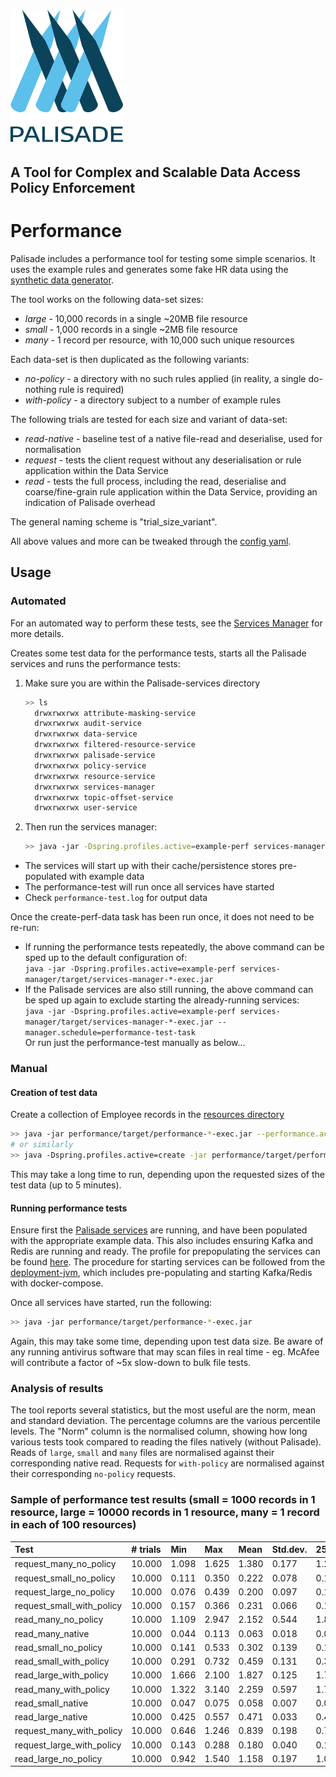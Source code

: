 <!---
Copyright 2018-2021 Crown Copyright

Licensed under the Apache License, Version 2.0 (the "License");
you may not use this file except in compliance with the License.
You may obtain a copy of the License at

  http://www.apache.org/licenses/LICENSE-2.0

Unless required by applicable law or agreed to in writing, software
distributed under the License is distributed on an "AS IS" BASIS,
WITHOUT WARRANTIES OR CONDITIONS OF ANY KIND, either express or implied.
See the License for the specific language governing permissions and
limitations under the License.
--->
# <img src="../logos/logo.svg" width="180">

## A Tool for Complex and Scalable Data Access Policy Enforcement

# Performance

Palisade includes a performance tool for testing some simple scenarios.
It uses the example rules and generates some fake HR data using the [synthetic data generator](https://github.com/gchq/synthetic-data-generator).

The tool works on the following data-set sizes:

* *large* - 10,000 records in a single ~20MB file resource
* *small* - 1,000 records in a single ~2MB file resource
* *many* - 1 record per resource, with 10,000 such unique resources

Each data-set is then duplicated as the following variants:

* *no-policy* - a directory with no such rules applied (in reality, a single do-nothing rule is required)
* *with-policy* - a directory subject to a number of example rules

The following trials are tested for each size and variant of data-set:

* *read-native* - baseline test of a native file-read and deserialise, used for normalisation
* *request* - tests the client request without any deserialisation or rule application within the Data Service
* *read* - tests the full process, including the read, deserialise and coarse/fine-grain rule application within the Data Service, providing an indication of Palisade overhead

The general naming scheme is "trial_size_variant".

All above values and more can be tweaked through the [config yaml](src/main/resources/application.yaml).

## Usage

### Automated

For an automated way to perform these tests, see the [Services Manager](https://github.com/gchq/Palisade-services/blob/develop/services-manager/README.md) for more details.

Creates some test data for the performance tests, starts all the Palisade services and runs the performance tests:

1. Make sure you are within the Palisade-services directory
   ```bash
   >> ls
     drwxrwxrwx attribute-masking-service
     drwxrwxrwx audit-service
     drwxrwxrwx data-service
     drwxrwxrwx filtered-resource-service
     drwxrwxrwx palisade-service
     drwxrwxrwx policy-service
     drwxrwxrwx resource-service
     drwxrwxrwx services-manager
     drwxrwxrwx topic-offset-service
     drwxrwxrwx user-service
   ```
1. Then run the services manager:
    ```bash
    >> java -jar -Dspring.profiles.active=example-perf services-manager/target/services-manager-*-exec.jar --manager.schedule=performance-create-task,palisade-task,performance-test-task
    ```

* The services will start up with their cache/persistence stores pre-populated with example data
* The performance-test will run once all services have started
* Check `performance-test.log` for output data

Once the create-perf-data task has been run once, it does not need to be re-run:

* If running the performance tests repeatedly, the above command can be sped up to the default configuration of:  
  `java -jar -Dspring.profiles.active=example-perf services-manager/target/services-manager-*-exec.jar`
* If the Palisade services are also still running, the above command can be sped up again to exclude starting the already-running services:  
  `java -jar -Dspring.profiles.active=example-perf services-manager/target/services-manager-*-exec.jar --manager.schedule=performance-test-task`  
  Or run just the performance-test manually as below...

### Manual

#### Creation of test data

Create a collection of Employee records in the [resources directory](../resources/data)

```bash
>> java -jar performance/target/performance-*-exec.jar --performance.action=create
# or similarly
>> java -Dspring.profiles.active=create -jar performance/target/performance-*-exec.jar
```

This may take a long time to run, depending upon the requested sizes of the test data (up to 5 minutes).

#### Running performance tests

Ensure first the [Palisade services](https://github.com/gchq/Palisade-services/) are running, and have been populated with the appropriate example data.
This also includes ensuring Kafka and Redis are running and ready.
The profile for prepopulating the services can be found [here](../example-library/src/main/resources/application-example-perf.yaml).
The procedure for starting services can be followed from the [deployment-jvm](../deployment-jvm/README.md), which includes pre-populating and starting Kafka/Redis with docker-compose.

Once all services have started, run the following:

```bash
>> java -jar performance/target/performance-*-exec.jar
```

Again, this may take some time, depending upon test data size.
Be aware of any running antivirus software that may scan files in real time - eg. McAfee will contribute a factor of ~5x slow-down to bulk file tests.

### Analysis of results

The tool reports several statistics, but the most useful are the norm, mean and standard deviation.
The percentage columns are the various percentile levels.
The "Norm" column is the normalised column, showing how long various tests took compared to reading the files natively (without Palisade).
Reads of `large`, `small` and `many` files are normalised against their corresponding native read.
Requests for `with-policy` are normalised against their corresponding `no-policy` requests.

### Sample of performance test results (small = 1000 records in 1 resource, large = 10000 records in 1 resource, many = 1 record in each of 100 resources)

| Test                            |  # trials |        Min |        Max |       Mean |   Std.dev. |        25% |        50% |        75% |        99% |
|:--------------------------------|:----------|:-----------|:-----------|:-----------|:-----------|:-----------|:-----------|:-----------|:-----------|
| request_many_no_policy          |    10.000 |      1.098 |      1.625 |      1.380 |      0.177 |      1.251 |      1.379 |      1.539 |      1.620 |
| request_small_no_policy         |    10.000 |      0.111 |      0.350 |      0.222 |      0.078 |      0.158 |      0.210 |      0.262 |      0.350 |
| request_large_no_policy         |    10.000 |      0.076 |      0.439 |      0.200 |      0.097 |      0.144 |      0.164 |      0.233 |      0.425 |
| request_small_with_policy       |    10.000 |      0.157 |      0.366 |      0.231 |      0.066 |      0.186 |      0.201 |      0.274 |      0.362 |
| read_many_no_policy             |    10.000 |      1.109 |      2.947 |      2.152 |      0.544 |      1.898 |      2.194 |      2.577 |      2.931 |
| read_many_native                |    10.000 |      0.044 |      0.113 |      0.063 |      0.018 |      0.056 |      0.059 |      0.064 |      0.110 |
| read_small_no_policy            |    10.000 |      0.141 |      0.533 |      0.302 |      0.139 |      0.177 |      0.262 |      0.438 |      0.528 |
| read_small_with_policy          |    10.000 |      0.291 |      0.732 |      0.459 |      0.131 |      0.351 |      0.468 |      0.542 |      0.716 |
| read_large_with_policy          |    10.000 |      1.666 |      2.100 |      1.827 |      0.125 |      1.715 |      1.843 |      1.878 |      2.082 |
| read_many_with_policy           |    10.000 |      1.322 |      3.140 |      2.259 |      0.597 |      1.785 |      2.306 |      2.632 |      3.133 |
| read_small_native               |    10.000 |      0.047 |      0.075 |      0.058 |      0.007 |      0.055 |      0.058 |      0.060 |      0.074 |
| read_large_native               |    10.000 |      0.425 |      0.557 |      0.471 |      0.033 |      0.455 |      0.462 |      0.477 |      0.551 |
| request_many_with_policy        |    10.000 |      0.646 |      1.246 |      0.839 |      0.198 |      0.710 |      0.743 |      0.860 |      1.240 |
| request_large_with_policy       |    10.000 |      0.143 |      0.288 |      0.180 |      0.040 |      0.153 |      0.167 |      0.187 |      0.280 |
| read_large_no_policy            |    10.000 |      0.942 |      1.540 |      1.158 |      0.197 |      1.024 |      1.064 |      1.261 |      1.532 |
